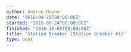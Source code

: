 ```yaml
---
author: Andrew Mayne
date: "2016-04-26T00:00:00Z"
started: "2016-09-24T00:00:00Z"
finished: "2016-10-05T00:00:00Z"
title: 'Station Breaker (Station Breaker #1)'
type: book
---
```

